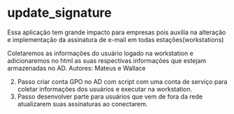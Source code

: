 # update_signature
Essa aplicação tem grande impacto para empresas pois auxilia na alteração e implementação da assinatura de e-mail em todas estações(workstations)

Coletaremos as informações do usuário logado na workstation e adicionaremos no html as suas respectivas informações que estejam armazenadas no AD.
Autores: Mateus e Wallace

2. Passo criar conta GPO no AD com script com uma conta de serviço
para coletar informações dos usuários e executar na workstation.
3. Passo desenvolver parte para usuários que vem de fora da rede atualizarem suas assinaturas ao
conectarem.
